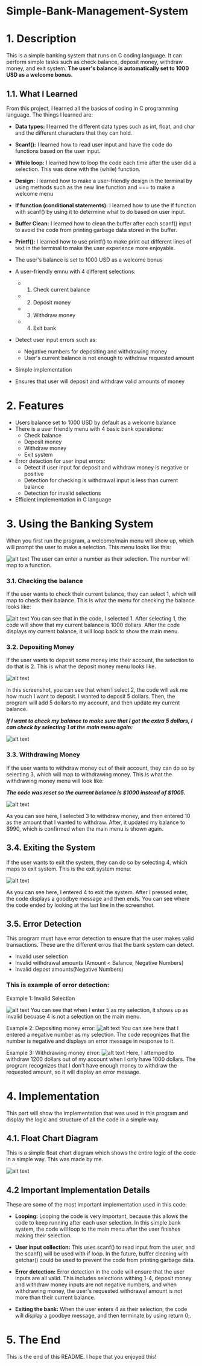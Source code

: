 # Simple-Bank-Management-System

# 1. Description
This is a simple banking system that runs on C coding language. It can perform simple tasks such as check balance, deposit money, withdraw money, and exit system. **The user's balance is automatically set to 1000 USD as a welcome bonus.**

## 1.1. What I Learned
From this project, I learned all the basics of coding in C programming language. The things I learned are:

- **Data types:** I learned the different data types such as int, float, and char and the different characters that they can hold.

- **Scanf():** I learned how to read user input and have the code do functions based on the user input.

- **While loop:** I learned how to loop the code each time after the user did a selection. This was done with the (while) function.

- **Design:** I learned how to make a user-friendly design in the terminal by using methods such as the new line function and === to make a welcome menu

- **If function (conditional statements):** I learned how to use the if function with scanf() by using it to determine what to do based on user input. 

- **Buffer Clean:** I learned how to clean the buffer after each scanf() input to avoid the code from printing garbage data stored in the buffer. 

- **Printf():** I learned how to use printf() to make print out different lines of text in the terminal to make the user experience more enjoyable.

- The user's balance is set to 1000 USD as a welcome bonus

- A user-friendly emnu with 4 different selections:
  - 1. Check current balance
  - 2. Deposit money
  - 3. Withdraw money
  - 4. Exit bank

- Detect user input errors such as:
  - Negative numbers for depositing and withdrawing money
  - User's current balance is not enough to withdraw requested amount

- Simple implementation
- Ensures that user will deposit and withdraw valid amounts of money

# 2. Features
- Users balance set to 1000 USD by default as a welcome balance
- There is a user friendly menu with 4 basic bank operations: 
  - Check balance
  - Deposit money
  - Withdraw money
  - Exit system
- Error detection for user input errors:
  - Detect if user input for deposit and withdraw money is negative or positive
  - Detection for checking is withdrawal input is less than current balance
  - Detection for invalid selections
- Efficient implementation in C language

# 3. Using the Banking System

When you first run the program, a welcome/main menu will show up, which will prompt the user to make a selection. This menu looks like this: 

![alt text](image.png)
The user can enter a number as their selection. The number will map to a function. 

### 3.1. Checking the balance
If the user wants to check their current balance, they can select 1, which will map to check their balance. This is what the menu for checking the balance looks like:

![alt text](image-1.png)
You can see that in the code, I selected 1. After selecting 1, the code will show that my current balance is 1000 dollars. After the code displays my current balance, it will loop back to show the main menu. 

### 3.2. Depositing Money
If the user wants to deposit some money into their account, the selection to do that is 2. This is what the deposit money menu looks like. 

![alt text](image-2.png)

In this screenshot, you can see that when I select 2, the code will ask me how much I want to deposit. I wanted to deposit 5 dollars. Then, the program will add 5 dollars to my account, and then update my current balance.

*__*If I want to check my balance to make sure that I got the extra 5 dollars, I can check by selecting 1 at the main menu again:*__*

![alt text](image-3.png)

### 3.3. Withdrawing Money
If the user wants to withdraw money out of their account, they can do so by selecting 3, which will map to withdrawing money. This is what the withdrawing money menu will look like: 

*__*The code was reset so the current balance is $1000 instead of $1005.*__*

![alt text](image-4.png)

As you can see here, I selected 3 to withdraw money, and then entered 10 as the amount that I wanted to withdraw. After, it updated my balance to $990, which is confirmed when the main menu is shown again. 

## 3.4. Exiting the System

If the user wants to exit the system, they can do so by selecting 4, which maps to exit system. This is the exit system menu:

![alt text](image-5.png)

As you can see here, I entered 4 to exit the system. After I pressed enter, the code displays a goodbye message and then ends. You can see where the code ended by looking at the last line in the screenshot. 

## 3.5. Error Detection

This program must have error detection to ensure that the user makes valid transactions. These are the different erros that the bank system can detect. 
- Invalid user selection
- Invalid withdrawal amounts (Amount < Balance, Negative Numbers)
- Invalid depost amounts(Negative Numbers)
   
### This is example of error detection: 

Example 1: Invalid Selection

![alt text](image-6.png)
You can see that when I enter 5 as my selection, it shows up as invalid becuase 4 is not a selection on the main menu. 

Example 2: Depositing money error: 
![alt text](image-8.png)
You can see here that I entered a negative number as my selection. The code recognizes that the number is negative and displays an error message in response to it. 

Example 3: Withdrawing money error: 
![alt text](image-9.png)
Here, I attemped to withdraw 1200 dollars out of my account when I only have 1000 dollars. The program recognizes that I don't have enough money to withdraw the requested amount, so it will display an error message. 

# 4. Implementation
This part will show the implementation that was used in this program and display the logic and structure of all the code in a simple way.

## 4.1. Float Chart Diagram
This is a simple float chart diagram which shows the entire logic of the code in a simple way. This was made by me. 

![alt text](image-10.png)

## 4.2 Important Implementation Details

These are some of the most important implementation used in this code: 

- **Looping:** Looping the code is very important, because this allows the code to keep running after each user selection. In this simple bank system, the code will loop to the main menu after the user finishes making their selection. 

- **User input collection:** This uses scanf() to read input from the user, and the scanf() will be used with if loop. In the future, buffer cleaning with getchar() could be used to prevent the code from printing garbage data. 

- **Error detection:** Error detection in the code will ensure that the user inputs are all valid. This includes selections withing 1-4, deposit money and withdraw money inputs are not negative numbers, and when withdrawing money, the user's requested withdrawal amount is not more than their current balance.

- **Exiting the bank:** When the user enters 4 as their selection, the code will display a goodbye message, and then terminate by using return 0;.

# 5. The End

This is the end of this README. I hope that you enjoyed this!


  






  

